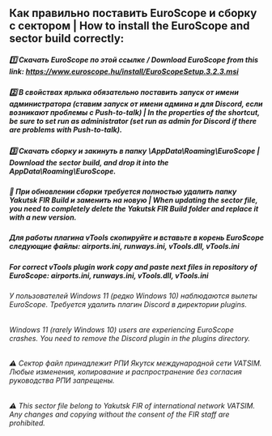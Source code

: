 ## **Как правильно поставить EuroScope и сборку с сектором | How to install the EuroScope and sector build correctly:**

##### 1️⃣ Скачать EuroScope по этой ссылке / Download EuroScope from this link: https://www.euroscope.hu/install/EuroScopeSetup.3.2.3.msi

##### 2️⃣ В свойствах ярлыка обязательно поставить запуск от имени администратора (ставим запуск от имени админа и для Discord, если возникают проблемы с Push-to-talk) | In the properties of the shortcut, be sure to set run as administrator (set run as admin for Discord if there are problems with Push-to-talk).

##### 3️⃣ Скачать сборку и закинуть в папку \AppData\Roaming\EuroScope | Download the sector build, and drop it into the AppData\Roaming\EuroScope.

##### 🔄 При обновлении сборки требуется полностью удалить папку Yakutsk FIR Build и заменить на новую | When updating the sector file, you need to completely delete the Yakutsk FIR Build folder and replace it with a new version.

##### Для работы плагина vTools скопируйте и вставьте в корень EuroScope следующие файлы: airports.ini, runways.ini, vTools.dll, vTools.ini
##### For correct vTools plugin work copy and paste next files in repository of EuroScope: airports.ini, runways.ini, vTools.dll, vTools.ini

###### У пользователей Windows 11 (редко Windows 10) наблюдаются вылеты EuroScope. Требуется удалить плагин Discord в директории plugins.
###### Windows 11 (rarely Windows 10) users are experiencing EuroScope crashes. You need to remove the Discord plugin in the plugins directory.

###### ⚠️ Сектор файл принадлежит РПИ Якутск международной сети VATSIM. Любые изменения, копирование и распространение без согласия руководства РПИ запрещены.

###### ⚠️ This sector file belong to Yakutsk FIR of international network VATSIM. Any changes and copying without the consent of the FIR staff are prohibited.
